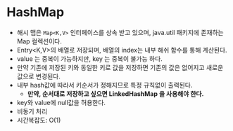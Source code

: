 # HashMap

- 해시 맵은 `Map<K,V>` 인터페이스를 상속 받고 있으며, java.util 패키지에 존재하는 Map 컬렉션이다.
- Entry<K,V>의 배열로 저장되며, 배열의 index는 내부 해쉬 함수를 통해 계산된다.
- value 는 중복이 가능하지만, key 는 중복이 불가능 하다.
- 만약 기존에 저장된 키와 동일한 키로 값을 저장하면 기존의 값은 없어지고 새로운 값으로 변경된다.
- 내부 hash값에 따라서 키순서가 정해지므로 특정 규칙없이 출력된다.
  - __만약, 순서대로 저장하고 싶으면 LinkedHashMap 을 사용해야 한다.__
- key와 value에 null값을 허용한다.
- 비동기 처리
- 시간복잡도: O(1)
